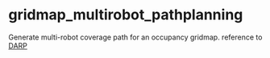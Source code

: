 # gridmap_multirobot_pathplanning
Generate multi-robot coverage path for an occupancy gridmap.
reference to [DARP](https://github.com/alice-st/DARP)
